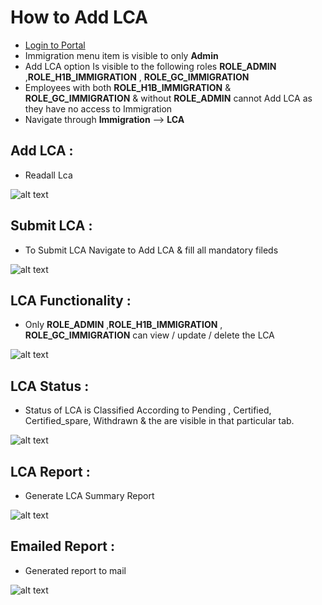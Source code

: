 How to Add LCA
==========
 - [Login to Portal](../../office/forgot-password.html "Login")
 - Immigration menu item is visible to only **Admin**
 - Add LCA option Is visible to the following roles **ROLE_ADMIN** ,**ROLE_H1B_IMMIGRATION** , **ROLE_GC_IMMIGRATION**
 - Employees with both **ROLE_H1B_IMMIGRATION** & **ROLE_GC_IMMIGRATION** & without **ROLE_ADMIN** cannot Add LCA as they have no access to Immigration
 - Navigate through **Immigration**  --> **LCA**




Add LCA :
----
 - Readall Lca
 
![alt text](../../images/immigration/readallLca1.png "LCA")

Submit LCA :
----
 - To Submit LCA Navigate to Add LCA & fill all mandatory fileds  

![alt text](../../images/immigration/submitLca.png "LCA")

LCA Functionality :
----

 - Only  **ROLE_ADMIN** ,**ROLE_H1B_IMMIGRATION** , **ROLE_GC_IMMIGRATION** can view / update / delete the LCA 

![alt text](../../images/immigration/LCAfunctionality.png "LCA")

LCA Status :
----

 - Status of LCA is Classified According to Pending , Certified, Certified_spare, Withdrawn & the are visible in that particular tab.

![alt text](../../images/immigration/LCAStatus.png "LCA")

LCA Report :
----

 - Generate LCA Summary Report

![alt text](../../images/immigration/LCASummaryReport.png "LCA")

Emailed Report :
----

 - Generated report to mail

![alt text](../../images/immigration/generatedLCASummaryReport.png "LCA")